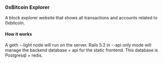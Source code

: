 ### 0xBitcoin Explorer

A block explorer website that shows all transactions and accounts related to 0xbitcoin.  


#### How it works 

A geth --light node will run on the server.  Rails 5.2 in --api only mode will manage the backend database + api for the static frontend.   This database is Postgresql + redis.  

